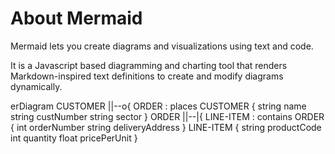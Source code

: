 # About Mermaid

Mermaid lets you create diagrams and visualizations using text and code.

It is a Javascript based diagramming and charting tool that renders Markdown-inspired text definitions to create and modify diagrams dynamically.

<div class="mermaid">
    erDiagram
        CUSTOMER ||--o{ ORDER : places
        CUSTOMER {
            string name
            string custNumber
            string sector
        }
        ORDER ||--|{ LINE-ITEM : contains
        ORDER {
            int orderNumber
            string deliveryAddress
        }
        LINE-ITEM {
            string productCode
            int quantity
            float pricePerUnit
        }
</div>

<script src="https://cdn.jsdelivr.net/npm/mermaid/dist/mermaid.min.js"></script>
<script>mermaid.initialize({ startOnLoad: true });</script>